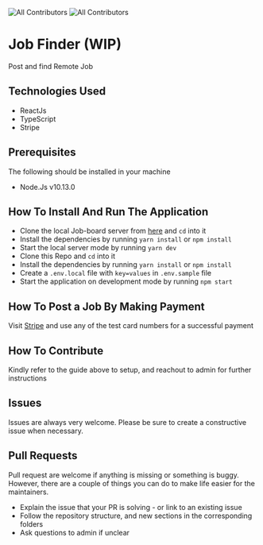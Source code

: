 ![All Contributors](https://img.shields.io/badge/licence-MIT-brightgreen)
![All Contributors](https://img.shields.io/badge/PRs-welcome-brightgreen)

# Job Finder (WIP)

Post and find Remote Job

## Technologies Used
- ReactJs
- TypeScript
- Stripe

## Prerequisites
The following should be installed in your machine

- Node.Js v10.13.0

## How To Install And Run The Application
- Clone the local Job-board server from [here](https://github.com/Nelson-Chinedu/job-board-server) and `cd` into it
- Install the dependencies by running `yarn install` or `npm install`
- Start the local server mode by running `yarn dev`
- Clone this Repo and `cd` into it
- Install the dependencies by running `yarn install` or `npm install`
- Create a `.env.local` file with `key=values` in `.env.sample` file
- Start the application on development mode by running `npm start`

## How To Post a Job By Making Payment
Visit [Stripe](https://stripe.com/docs/testing) and use any of the test card numbers for a successful payment

## How To Contribute
Kindly refer to the guide above to setup, and reachout to admin for further instructions

## Issues
Issues are always very welcome. Please be sure to create a constructive issue when necessary.

## Pull Requests
Pull request are welcome if anything is missing or something is buggy. However, there are a couple of things you can do to make life easier for the maintainers.

 - Explain the issue that your PR is solving - or link to an existing issue
 - Follow the repository structure, and new sections in the corresponding folders
 - Ask questions to admin if unclear